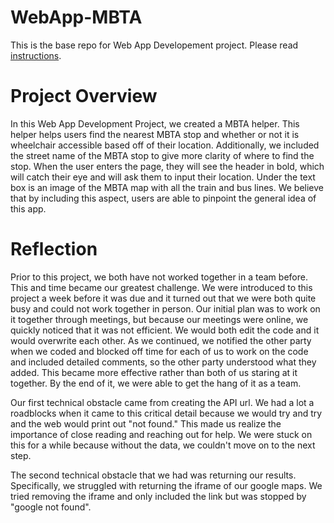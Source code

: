 # WebApp-MBTA
 This is the base repo for Web App Developement project. Please read [instructions](instructions.md). 
# Project Overview
In this Web App Development Project, we created a MBTA helper. This helper helps users find the nearest MBTA stop and whether or not it is wheelchair accessible based off of their location. Additionally, we included the street name of the MBTA stop to give more clarity of where to find the stop. When the user enters the page, they will see the header in bold, which will catch their eye and will ask them to input their location. Under the text box is an image of the MBTA map with all the train and bus lines. We believe that by including this aspect, users are able to pinpoint the general idea of this app. 

# Reflection
Prior to this project, we both have not worked together in a team before. This and time became our greatest challenge. We were introduced to this project a week before it was due and it turned out that we were both quite busy and could not work together in person. Our initial plan was to work on it together through meetings, but because our meetings were online, we quickly noticed that it was not efficient. We would both edit the code and it would overwrite each other. As we continued, we notified the other party when we coded and blocked off time for each of us to work on the code and included detailed comments, so the other party understood what they added. This became more effective rather than both of us staring at it together.  By the end of it, we were able to get the hang of it as a team. 

Our first technical obstacle came from creating the API url. We had a lot a roadblocks when it came to this critical detail because we would try and try and the web would print out "not found." This made us realize the importance of close reading and reaching out for help. We were stuck on this for a while because without the data, we couldn't move on to the next step.

The second technical obstacle that we had was returning our results. Specifically, we struggled with returning the iframe of our google maps. We tried removing the iframe and only included the link but was stopped by "google not found". 